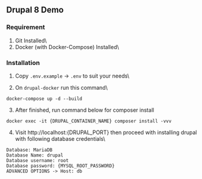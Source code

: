 ## Drupal 8 Demo

### Requirement
1. Git Installed\
2. Docker (with Docker-Compose) Installed\

### Installation
1. Copy `.env.example` -> `.env` to suit your needs\

2. On `drupal-docker` run this command\
```
docker-compose up -d --build
```

3. After finished, run command below for composer install
```
docker exec -it {DRUPAL_CONTAINER_NAME} composer install -vvv
```

4. Visit http://localhost:{DRUPAL_PORT} then proceed with installing drupal with following database credentials\
```
Database: MariaDB
Database Name: drupal
Database username: root
Database password: {MYSQL_ROOT_PASSWORD}
ADVANCED OPTIONS -> Host: db
```